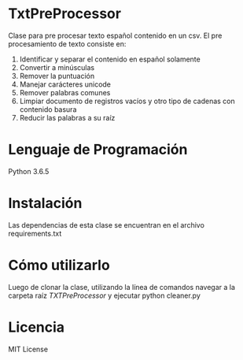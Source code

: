 # TxtPreProcessor

Clase para pre procesar texto español contenido en un csv.  El pre procesamiento de texto consiste en:

1. Identificar y separar el contenido en español solamente
2. Convertir a minúsculas
3. Remover la puntuación
4. Manejar carácteres unicode
5. Remover palabras comunes
6. Limpiar documento de registros vacíos y otro tipo de cadenas con contenido basura
7. Reducir las palabras a su raíz

# Lenguaje de Programación
Python 3.6.5

# Instalación
Las dependencias de esta clase se encuentran en el  archivo requirements.txt

# Cómo utilizarlo
Luego de clonar la clase, utilizando la línea de comandos navegar a la carpeta raíz *TXTPreProcessor* y ejecutar
python cleaner.py

# Licencia
MIT License